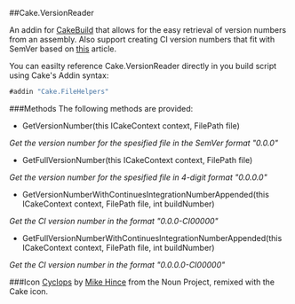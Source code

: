 ##Cake.VersionReader

An addin for [CakeBuild](http://cakebuild.net/) that allows for the easy retrieval of version numbers from an assembly. Also support creating CI version numbers that fit with SemVer based on [this](http://www.xavierdecoster.com/semantic-versioning-auto-incremented-nuget-package-versions) article.

You can easilty reference Cake.VersionReader directly in you build script using Cake's Addin syntax:
```csharp
#addin "Cake.FileHelpers"
```

###Methods
The following methods are provided:

- GetVersionNumber(this ICakeContext context, FilePath file)

*Get the version number for the spesified file in the SemVer format "0.0.0"*

- GetFullVersionNumber(this ICakeContext context, FilePath file)

*Get the version number for the spesified file in 4-digit format "0.0.0.0"*

- GetVersionNumberWithContinuesIntegrationNumberAppended(this ICakeContext context, FilePath file, int buildNumber)

*Get the CI version number in the format "0.0.0-CI00000"*

- GetFullVersionNumberWithContinuesIntegrationNumberAppended(this ICakeContext context, FilePath file, int buildNumber)

*Get the CI version number in the format "0.0.0.0-CI00000"*

###Icon
[Cyclops](https://thenounproject.com/term/cyclops/60203/) by [Mike Hince](https://thenounproject.com/zer0mike/) from the Noun Project, remixed with the Cake icon.
